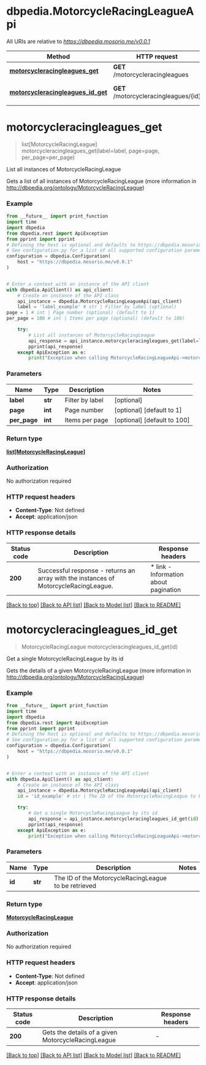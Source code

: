 # dbpedia.MotorcycleRacingLeagueApi

All URIs are relative to *https://dbpedia.mosorio.me/v0.0.1*

Method | HTTP request | Description
------------- | ------------- | -------------
[**motorcycleracingleagues_get**](MotorcycleRacingLeagueApi.md#motorcycleracingleagues_get) | **GET** /motorcycleracingleagues | List all instances of MotorcycleRacingLeague
[**motorcycleracingleagues_id_get**](MotorcycleRacingLeagueApi.md#motorcycleracingleagues_id_get) | **GET** /motorcycleracingleagues/{id} | Get a single MotorcycleRacingLeague by its id


# **motorcycleracingleagues_get**
> list[MotorcycleRacingLeague] motorcycleracingleagues_get(label=label, page=page, per_page=per_page)

List all instances of MotorcycleRacingLeague

Gets a list of all instances of MotorcycleRacingLeague (more information in http://dbpedia.org/ontology/MotorcycleRacingLeague)

### Example

```python
from __future__ import print_function
import time
import dbpedia
from dbpedia.rest import ApiException
from pprint import pprint
# Defining the host is optional and defaults to https://dbpedia.mosorio.me/v0.0.1
# See configuration.py for a list of all supported configuration parameters.
configuration = dbpedia.Configuration(
    host = "https://dbpedia.mosorio.me/v0.0.1"
)


# Enter a context with an instance of the API client
with dbpedia.ApiClient() as api_client:
    # Create an instance of the API class
    api_instance = dbpedia.MotorcycleRacingLeagueApi(api_client)
    label = 'label_example' # str | Filter by label (optional)
page = 1 # int | Page number (optional) (default to 1)
per_page = 100 # int | Items per page (optional) (default to 100)

    try:
        # List all instances of MotorcycleRacingLeague
        api_response = api_instance.motorcycleracingleagues_get(label=label, page=page, per_page=per_page)
        pprint(api_response)
    except ApiException as e:
        print("Exception when calling MotorcycleRacingLeagueApi->motorcycleracingleagues_get: %s\n" % e)
```

### Parameters

Name | Type | Description  | Notes
------------- | ------------- | ------------- | -------------
 **label** | **str**| Filter by label | [optional] 
 **page** | **int**| Page number | [optional] [default to 1]
 **per_page** | **int**| Items per page | [optional] [default to 100]

### Return type

[**list[MotorcycleRacingLeague]**](MotorcycleRacingLeague.md)

### Authorization

No authorization required

### HTTP request headers

 - **Content-Type**: Not defined
 - **Accept**: application/json

### HTTP response details
| Status code | Description | Response headers |
|-------------|-------------|------------------|
**200** | Successful response - returns an array with the instances of MotorcycleRacingLeague. |  * link - Information about pagination <br>  |

[[Back to top]](#) [[Back to API list]](../README.md#documentation-for-api-endpoints) [[Back to Model list]](../README.md#documentation-for-models) [[Back to README]](../README.md)

# **motorcycleracingleagues_id_get**
> MotorcycleRacingLeague motorcycleracingleagues_id_get(id)

Get a single MotorcycleRacingLeague by its id

Gets the details of a given MotorcycleRacingLeague (more information in http://dbpedia.org/ontology/MotorcycleRacingLeague)

### Example

```python
from __future__ import print_function
import time
import dbpedia
from dbpedia.rest import ApiException
from pprint import pprint
# Defining the host is optional and defaults to https://dbpedia.mosorio.me/v0.0.1
# See configuration.py for a list of all supported configuration parameters.
configuration = dbpedia.Configuration(
    host = "https://dbpedia.mosorio.me/v0.0.1"
)


# Enter a context with an instance of the API client
with dbpedia.ApiClient() as api_client:
    # Create an instance of the API class
    api_instance = dbpedia.MotorcycleRacingLeagueApi(api_client)
    id = 'id_example' # str | The ID of the MotorcycleRacingLeague to be retrieved

    try:
        # Get a single MotorcycleRacingLeague by its id
        api_response = api_instance.motorcycleracingleagues_id_get(id)
        pprint(api_response)
    except ApiException as e:
        print("Exception when calling MotorcycleRacingLeagueApi->motorcycleracingleagues_id_get: %s\n" % e)
```

### Parameters

Name | Type | Description  | Notes
------------- | ------------- | ------------- | -------------
 **id** | **str**| The ID of the MotorcycleRacingLeague to be retrieved | 

### Return type

[**MotorcycleRacingLeague**](MotorcycleRacingLeague.md)

### Authorization

No authorization required

### HTTP request headers

 - **Content-Type**: Not defined
 - **Accept**: application/json

### HTTP response details
| Status code | Description | Response headers |
|-------------|-------------|------------------|
**200** | Gets the details of a given MotorcycleRacingLeague |  -  |

[[Back to top]](#) [[Back to API list]](../README.md#documentation-for-api-endpoints) [[Back to Model list]](../README.md#documentation-for-models) [[Back to README]](../README.md)

